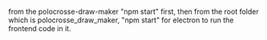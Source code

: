 from the polocrosse-draw-maker "npm start" first,
then from the root folder which is polocrosse_draw_maker, "npm start" for electron to run the frontend code in it.
